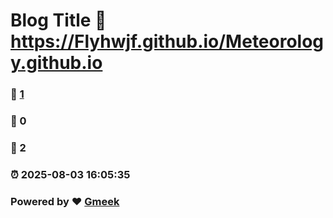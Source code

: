 # Blog Title :link: https://Flyhwjf.github.io/Meteorology.github.io 
### :page_facing_up: [1](https://Flyhwjf.github.io/Meteorology.github.io/tag.html) 
### :speech_balloon: 0 
### :hibiscus: 2 
### :alarm_clock: 2025-08-03 16:05:35 
### Powered by :heart: [Gmeek](https://github.com/Meekdai/Gmeek)
